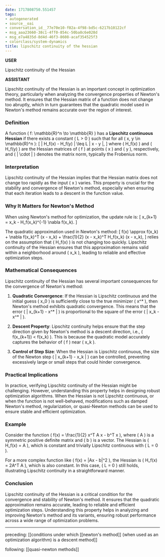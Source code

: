 ```yaml
---
date: 1717808750.551457
tags:
- autogenerated
- source__oai
- conversation_id__77e70e10-f02a-4f98-bd5c-6217b10122cf
- msg_aaa23660-38c1-4ff0-854c-50ba8c6e028d
- msg_e7a4835d-8d4d-46f3-8608-acaf354525f3
- colorclass/system-dynamics
title: lipschitz continuity of the hessian
---
```


**USER**

Lipschitz continuity of the Hessian


**ASSISTANT**

Lipschitz continuity of the Hessian is an important concept in optimization theory, particularly when analyzing the convergence properties of Newton's method. It ensures that the Hessian matrix of a function does not change too abruptly, which in turn guarantees that the quadratic model used in Newton's method remains accurate over the region of interest.

### Definition

A function \( f: \mathbb{R}^n \to \mathbb{R} \) has a **Lipschitz continuous Hessian** if there exists a constant \( L > 0 \) such that for all \( x, y \in \mathbb{R}^n \):
\[ \| H_f(x) - H_f(y) \| \leq L \| x - y \|, \]
where \( H_f(x) \) and \( H_f(y) \) are the Hessian matrices of \( f \) at points \( x \) and \( y \), respectively, and \( \| \cdot \| \) denotes the matrix norm, typically the Frobenius norm.

### Interpretation

Lipschitz continuity of the Hessian implies that the Hessian matrix does not change too rapidly as the input \( x \) varies. This property is crucial for the stability and convergence of Newton's method, especially when ensuring that each iteration leads to a descent in the function value.

### Why It Matters for Newton's Method

When using Newton's method for optimization, the update rule is:
\[ x_{k+1} = x_k - H_f(x_k)^{-1} \nabla f(x_k). \]

The quadratic approximation used in Newton's method:
\[ f(x) \approx f(x_k) + \nabla f(x_k)^T (x - x_k) + \frac{1}{2} (x - x_k)^T H_f(x_k) (x - x_k), \]
relies on the assumption that \( H_f(x) \) is not changing too quickly. Lipschitz continuity of the Hessian ensures that this approximation remains valid within a neighborhood around \( x_k \), leading to reliable and effective optimization steps.

### Mathematical Consequences

Lipschitz continuity of the Hessian has several important consequences for the convergence of Newton's method:

1. **Quadratic Convergence**:
   If the Hessian is Lipschitz continuous and the initial guess \( x_0 \) is sufficiently close to the true minimizer \( x^* \), then Newton's method exhibits quadratic convergence. This means that the error \( \| x_{k+1} - x^* \| \) is proportional to the square of the error \( \| x_k - x^* \| \).

2. **Descent Property**:
   Lipschitz continuity helps ensure that the step direction given by Newton's method is a descent direction, i.e., \( f(x_{k+1}) < f(x_k) \). This is because the quadratic model accurately captures the behavior of \( f \) near \( x_k \).

3. **Control of Step Size**:
   When the Hessian is Lipschitz continuous, the size of the Newton step \( \| x_{k+1} - x_k \| \) can be controlled, preventing excessively large or small steps that could hinder convergence.

### Practical Implications

In practice, verifying Lipschitz continuity of the Hessian might be challenging. However, understanding this property helps in designing robust optimization algorithms. When the Hessian is not Lipschitz continuous, or when the function is not well-behaved, modifications such as damped Newton's method, regularization, or quasi-Newton methods can be used to ensure stable and efficient optimization.

### Example

Consider the function \( f(x) = \frac{1}{2} x^T A x - b^T x \), where \( A \) is a symmetric positive definite matrix and \( b \) is a vector. The Hessian is \( H_f(x) = A \), which is constant and trivially Lipschitz continuous with \( L = 0 \).

For a more complex function like \( f(x) = \|Ax - b\|^2 \), the Hessian is \( H_f(x) = 2A^T A \), which is also constant. In this case, \( L = 0 \) still holds, illustrating Lipschitz continuity in a straightforward manner.

### Conclusion

Lipschitz continuity of the Hessian is a critical condition for the convergence and stability of Newton's method. It ensures that the quadratic approximation remains accurate, leading to reliable and efficient optimization steps. Understanding this property helps in analyzing and improving Newton's method and its variants, ensuring robust performance across a wide range of optimization problems.


---

preceding: [[conditions under which [[newton's method]] (when used as an optimization algorithm) is a descent method]]  


following: [[quasi-newton methods]]